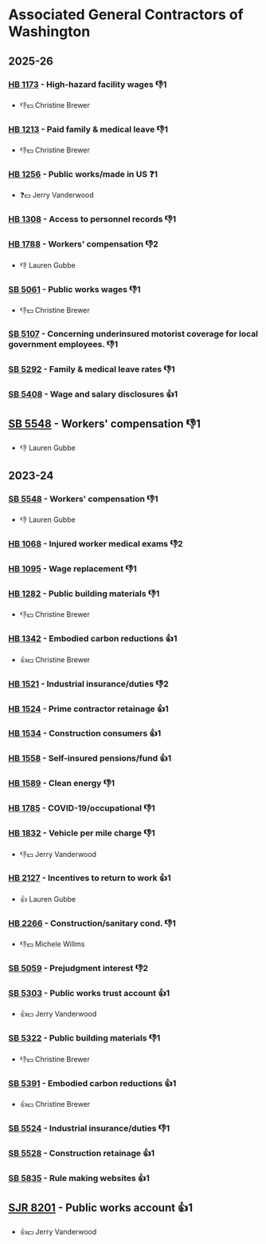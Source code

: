 # Associated General Contractors of Washington
## 2025-26

### [HB 1173](/bill/2025-26/hb/1173/) - High-hazard facility wages  👎1 
* 👎💵 Christine Brewer

### [HB 1213](/bill/2025-26/hb/1213/) - Paid family & medical leave  👎1 
* 👎💵 Christine Brewer

### [HB 1256](/bill/2025-26/hb/1256/) - Public works/made in US   ❓1
* ❓💵 Jerry Vanderwood

### [HB 1308](/bill/2025-26/hb/1308/) - Access to personnel records  👎1 

### [HB 1788](/bill/2025-26/hb/1788/) - Workers' compensation  👎2 
* 👎 Lauren Gubbe

### [SB 5061](/bill/2025-26/sb/5061/) - Public works wages  👎1 
* 👎💵 Christine Brewer

### [SB 5107](/bill/2025-26/sb/5107/) - Concerning underinsured motorist coverage for local government employees.  👎1 

### [SB 5292](/bill/2025-26/sb/5292/) - Family & medical leave rates  👎1 

### [SB 5408](/bill/2025-26/sb/5408/) - Wage and salary disclosures 👍1  

## [SB 5548](/bill/2025-26/sb/5548/) - Workers' compensation  👎1 
* 👎 Lauren Gubbe

## 2023-24

### [SB 5548](/bill/2023-24/sb/5548/) - Workers' compensation  👎1 
* 👎 Lauren Gubbe

### [HB 1068](/bill/2023-24/hb/1068/) - Injured worker medical exams  👎2 

### [HB 1095](/bill/2023-24/hb/1095/) - Wage replacement  👎1 

### [HB 1282](/bill/2023-24/hb/1282/) - Public building materials  👎1 
* 👎💵 Christine Brewer

### [HB 1342](/bill/2023-24/hb/1342/) - Embodied carbon reductions 👍1  
* 👍💵 Christine Brewer

### [HB 1521](/bill/2023-24/hb/1521/) - Industrial insurance/duties  👎2 

### [HB 1524](/bill/2023-24/hb/1524/) - Prime contractor retainage 👍1  

### [HB 1534](/bill/2023-24/hb/1534/) - Construction consumers 👍1  

### [HB 1558](/bill/2023-24/hb/1558/) - Self-insured pensions/fund 👍1  

### [HB 1589](/bill/2023-24/hb/1589/) - Clean energy  👎1 

### [HB 1785](/bill/2023-24/hb/1785/) - COVID-19/occupational  👎1 

### [HB 1832](/bill/2023-24/hb/1832/) - Vehicle per mile charge  👎1 
* 👎💵 Jerry Vanderwood

### [HB 2127](/bill/2023-24/hb/2127/) - Incentives to return to work 👍1  
* 👍 Lauren Gubbe

### [HB 2266](/bill/2023-24/hb/2266/) - Construction/sanitary cond.  👎1 
* 👎💵 Michele Willms

### [SB 5059](/bill/2023-24/sb/5059/) - Prejudgment interest  👎2 

### [SB 5303](/bill/2023-24/sb/5303/) - Public works trust account 👍1  
* 👍💵 Jerry Vanderwood

### [SB 5322](/bill/2023-24/sb/5322/) - Public building materials  👎1 
* 👎💵 Christine Brewer

### [SB 5391](/bill/2023-24/sb/5391/) - Embodied carbon reductions 👍1  
* 👍💵 Christine Brewer

### [SB 5524](/bill/2023-24/sb/5524/) - Industrial insurance/duties  👎1 

### [SB 5528](/bill/2023-24/sb/5528/) - Construction retainage 👍1  

### [SB 5835](/bill/2023-24/sb/5835/) - Rule making websites 👍1  

## [SJR 8201](/bill/2023-24/sjr/8201/) - Public works account 👍1  
* 👍💵 Jerry Vanderwood
